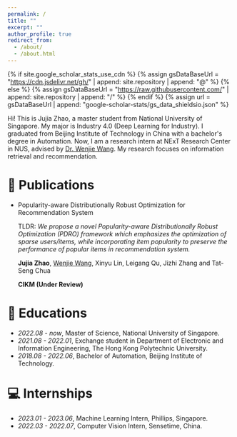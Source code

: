 ```yaml
---
permalink: /
title: ""
excerpt: ""
author_profile: true
redirect_from: 
  - /about/
  - /about.html
---
```


{% if site.google_scholar_stats_use_cdn %}
{% assign gsDataBaseUrl = "https://cdn.jsdelivr.net/gh/" | append: site.repository | append: "@" %}
{% else %}
{% assign gsDataBaseUrl = "https://raw.githubusercontent.com/" | append: site.repository | append: "/" %}
{% endif %}
{% assign url = gsDataBaseUrl | append: "google-scholar-stats/gs_data_shieldsio.json" %}

<span class='anchor' id='about-me'></span>

Hi! This is Jujia Zhao, a master student from National University of Singapore. My major is Industry 4.0 (Deep Learning for Industry). I graduated from Beijing Institute of Technology in China with a bachelor's degree in Automation. Now, I am a research intern at NExT Research Center in NUS, advised by [Dr. Wenjie Wang](https://wenjiewwj.github.io/). My research focuses on information retrieval and recommendation.


# 📝 Publications 

- Popularity-aware Distributionally Robust Optimization for Recommendation System

  TLDR: *We propose a novel Popularity-aware Distributionally Robust Optimization (PDRO) framework which emphasizes the optimization of sparse users/items, while incorporating item popularity to preserve the performance of popular items in recommendation system.*

  **Jujia Zhao**, [Wenjie Wang](https://wenjiewwj.github.io/), Xinyu Lin, Leigang Qu, Jizhi Zhang and Tat-Seng Chua

  **CIKM (Under Review)**

# 📖 Educations
- *2022.08 - now*, Master of Science, National University of Singapore.
- *2021.08 - 2022.01*, Exchange student in Department of Electronic and Information Engineering, The Hong Kong Polytechnic University. 
- *2018.08 - 2022.06*, Bachelor of Automation, Beijing Institute of Technology.

# 💻 Internships
- *2023.01 - 2023.06*, Machine Learning Intern, Phillips, Singapore.
- *2022.03 - 2022.07*, Computer Vision Intern, Sensetime, China.